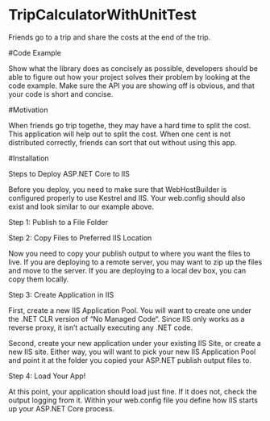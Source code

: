 # TripCalculatorWithUnitTest
Friends go to a trip and share the costs at the end of the trip.

#Code Example

Show what the library does as concisely as possible, developers should be able to figure out how your project solves their problem by looking at the code example. Make sure the API you are showing off is obvious, and that your code is short and concise.

#Motivation

When friends go trip togethe, they may have a hard time to split the cost.  This application will help out to split the cost.
When one cent is not distributed correctly, friends can sort that out without using this app.

#Installation

Steps to Deploy ASP.NET Core to IIS

Before you deploy, you need to make sure that WebHostBuilder is configured properly to use Kestrel and IIS. Your web.config should also exist and look similar to our example above.

Step 1: Publish to a File Folder


Step 2: Copy Files to Preferred IIS Location

Now you need to copy your publish output to where you want the files to live. If you are deploying to a remote server, you may want to zip up the files and move to the server. If you are deploying to a local dev box, you can copy them locally.

Step 3: Create Application in IIS

First, create a new IIS Application Pool. You will want to create one under the .NET CLR version of “No Managed Code“. Since IIS only works as a reverse proxy, it isn’t actually executing any .NET code.

Second, create your new application under your existing IIS Site, or create a new IIS site. Either way, you will want to pick your new IIS Application Pool and point it at the folder you copied your ASP.NET publish output files to.

Step 4: Load Your App!

At this point, your application should load just fine. If it does not, check the output logging from it. Within your web.config file you define how IIS starts up your ASP.NET Core process.
